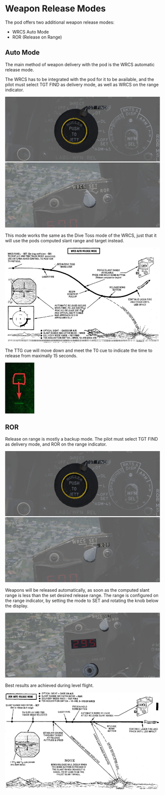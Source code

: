 # Weapon Release Modes

The pod offers two additional weapon release modes:

- WRCS Auto Mode
- ROR (Release on Range)

## Auto Mode

The main method of weapon delivery with the pod is the WRCS automatic release
mode.

The WRCS has to be integrated with the pod for it to be available, and the pilot
must select TGT FIND as delivery mode, as well as WRCS on the range indicator.

![pave_spike_weapon_sel_tgt_find](../../../img/pilot_weapon_selector_tgt_find.jpg)
![pave_spike_range_mode_wrcs](../../../img/pilot_range_indicator_wrcs_setting.jpg)

This mode works the same as the Dive Toss mode of the WRCS, just that it will
use the pods computed slant range and target instead.

![wrcs_auto_release_procedure](../../../img/wrcs_auto_release_procedure.jpg)

The TTG cue will move down and meet the T0 cue to indicate the time to release
from maximally 15 seconds.

![TTg moves down to T0](../../../img/ttg_moes_to_tt0.jpg)

## ROR

Release on range is mostly a backup mode. The pilot must select TGT FIND as
delivery mode, and ROR on the range indicator.

![pave_spike_weapon_sel_tgt_find](../../../img/pilot_weapon_selector_tgt_find.jpg)
![pave_spike_range_mode_ror](../../../img/pilot_range_indicator_ror_setting.jpg)

Weapons will be released automatically, as soon as the computed slant range is
less than the set desired release range. The range is configured on the range
indicator, by setting the mode to SET and rotating the knob below the display.

![pave_spike_ror_controls](../../../img/pilot_range_indicator_set.jpg)

Best results are achieved during level flight.

![ror_auto_release_procedure](../../../img/ror_auto_release_procedure.jpg)
